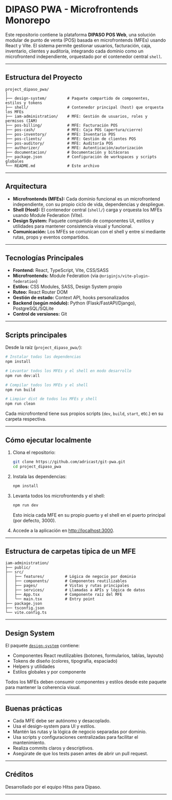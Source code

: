 # DIPASO PWA - Microfrontends Monorepo

Este repositorio contiene la plataforma **DIPASO POS Web**, una solución modular de punto de venta (POS) basada en microfrontends (MFEs) usando React y Vite. El sistema permite gestionar usuarios, facturación, caja, inventario, clientes y auditoría, integrando cada dominio como un microfrontend independiente, orquestado por el contenedor central `shell`.

---

## Estructura del Proyecto

```
project_dipaso_pwa/
│
├── design-system/         # Paquete compartido de componentes, estilos y tokens
├── shell/                 # Contenedor principal (host) que orquesta los MFEs
├── iam-administration/    # MFE: Gestión de usuarios, roles y permisos (IAM)
├── pos-billing/           # MFE: Facturación POS
├── pos-cash/              # MFE: Caja POS (apertura/cierre)
├── pos-inventory/         # MFE: Inventario POS
├── pos-clients/           # MFE: Gestión de clientes POS
├── pos-auditory/          # MFE: Auditoría POS
├── authorizer/            # MFE: Autenticación/autorización
├── documentacion/         # Documentación y bitácoras
├── package.json           # Configuración de workspaces y scripts globales
└── README.md              # Este archivo
```

---

## Arquitectura

- **Microfrontends (MFEs):** Cada dominio funcional es un microfrontend independiente, con su propio ciclo de vida, dependencias y despliegue.
- **Shell (Host):** El contenedor central (`shell/`) carga y orquesta los MFEs usando Module Federation (Vite).
- **Design System:** Paquete compartido de componentes UI, estilos y utilidades para mantener consistencia visual y funcional.
- **Comunicación:** Los MFEs se comunican con el shell y entre sí mediante rutas, props y eventos compartidos.

---

## Tecnologías Principales

- **Frontend:** React, TypeScript, Vite, CSS/SASS
- **Microfrontends:** Module Federation (via `@originjs/vite-plugin-federation`)
- **Estilos:** CSS Modules, SASS, Design System propio
- **Ruteo:** React Router DOM
- **Gestión de estado:** Context API, hooks personalizados
- **Backend (según módulo):** Python (Flask/FastAPI/Django), PostgreSQL/SQLite
- **Control de versiones:** Git

---

## Scripts principales

Desde la raíz (`project_dipaso_pwa/`):

```sh
# Instalar todas las dependencias
npm install

# Levantar todos los MFEs y el shell en modo desarrollo
npm run dev:all

# Compilar todos los MFEs y el shell
npm run build

# Limpiar dist de todos los MFEs y shell
npm run clean
```

Cada microfrontend tiene sus propios scripts (`dev`, `build`, `start`, etc.) en su carpeta respectiva.

---

## Cómo ejecutar localmente

1. Clona el repositorio:
   ```sh
   git clone https://github.com/adricast/git-pwa.git
   cd project_dipaso_pwa
   ```

2. Instala las dependencias:
   ```sh
   npm install
   ```

3. Levanta todos los microfrontends y el shell:
   ```sh
   npm run dev
   ```
   Esto inicia cada MFE en su propio puerto y el shell en el puerto principal (por defecto, 3000).

4. Accede a la aplicación en [http://localhost:3000](http://localhost:3000).

---

## Estructura de carpetas típica de un MFE

```
iam-administration/
├── public/
├── src/
│   ├── features/         # Lógica de negocio por dominio
│   ├── components/       # Componentes reutilizables
│   ├── pages/            # Vistas y rutas principales
│   ├── services/         # Llamadas a APIs y lógica de datos
│   ├── App.tsx           # Componente raíz del MFE
│   └── main.tsx          # Entry point
├── package.json
├── tsconfig.json
└── vite.config.ts
```

---

## Design System

El paquete [`design-system`](project_dipaso_pwa/design-system) contiene:

- Componentes React reutilizables (botones, formularios, tablas, layouts)
- Tokens de diseño (colores, tipografía, espaciado)
- Helpers y utilidades
- Estilos globales y por componente

Todos los MFEs deben consumir componentes y estilos desde este paquete para mantener la coherencia visual.

---

## Buenas prácticas

- Cada MFE debe ser autónomo y desacoplado.
- Usa el design-system para UI y estilos.
- Mantén las rutas y la lógica de negocio separadas por dominio.
- Usa scripts y configuraciones centralizadas para facilitar el mantenimiento.
- Realiza commits claros y descriptivos.
- Asegúrate de que los tests pasen antes de abrir un pull request.

---


## Créditos

Desarrollado por el equipo Hitss para Dipaso.

---